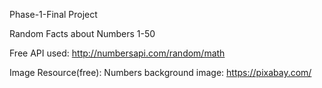 Phase-1-Final Project

Random Facts about Numbers 1-50


Free API used: http://numbersapi.com/random/math

Image Resource(free):
Numbers background image: https://pixabay.com/